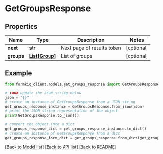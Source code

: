 # GetGroupsResponse


## Properties

Name | Type | Description | Notes
------------ | ------------- | ------------- | -------------
**next** | **str** | Next page of results token | [optional] 
**groups** | [**List[Group]**](Group.md) | List of groups | [optional] 

## Example

```python
from formkiq_client.models.get_groups_response import GetGroupsResponse

# TODO update the JSON string below
json = "{}"
# create an instance of GetGroupsResponse from a JSON string
get_groups_response_instance = GetGroupsResponse.from_json(json)
# print the JSON string representation of the object
print(GetGroupsResponse.to_json())

# convert the object into a dict
get_groups_response_dict = get_groups_response_instance.to_dict()
# create an instance of GetGroupsResponse from a dict
get_groups_response_form_dict = get_groups_response.from_dict(get_groups_response_dict)
```
[[Back to Model list]](../README.md#documentation-for-models) [[Back to API list]](../README.md#documentation-for-api-endpoints) [[Back to README]](../README.md)


